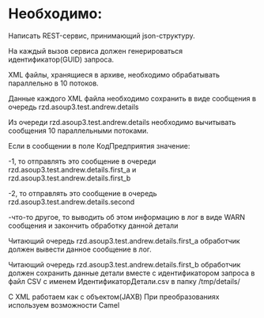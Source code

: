 # Необходимо:
Написать REST-сервис, принимающий json-структуру.

На каждый вызов сервиса должен генерироваться идентификатор(GUID) запроса.

XML файлы, хранящиеся в архиве, необходимо обрабатывать параллельно в 10 потоков.

Данные каждого XML файла необходимо сохранить в виде сообщения в очередь rzd.asoup3.test.andrew.details

Из очереди rzd.asoup3.test.andrew.details необходимо вычитывать сообщения 10 параллельными потоками.

Если в сообщении в поле КодПредприятия значение:

-1, то отправлять это сообщение в очереди rzd.asoup3.test.andrew.details.first_a и rzd.asoup3.test.andrew.details.first_b

-2, то отправлять это сообщение в очередь rzd.asoup3.test.andrew.details.second

-что-то другое, то выводить об этом информацию в лог в виде WARN сообщения и закончить обработку данной детали

Читающий очередь rzd.asoup3.test.andrew.details.first_a обработчик должен вывести данное сообщение в лог.

Читающий очередь rzd.asoup3.test.andrew.details.first_b обработчик должен сохранить данные детали вместе с идентификатором запроса в файл CSV с именем ИдентификаторДетали.csv в папку /tmp/details/

С XML работаем как с объектом(JAXB)
При преобразованиях используем возможности Camel
